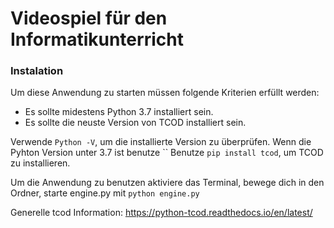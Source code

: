 # Videospiel für den Informatikunterricht


### Instalation

Um diese Anwendung zu starten müssen folgende Kriterien erfüllt werden:

- Es sollte midestens Python 3.7 installiert sein.
- Es sollte die neuste Version von TCOD installiert sein.

Verwende `Python -V`, um die installierte Version zu überprüfen.
Wenn die Pyhton Version unter 3.7 ist benutze ``
Benutze `pip install tcod`, um TCOD zu installieren.

Um die Anwendung zu benutzen aktiviere das Terminal, bewege dich in den Ordner, starte engine.py mit `python engine.py`

Generelle tcod Information: https://python-tcod.readthedocs.io/en/latest/
